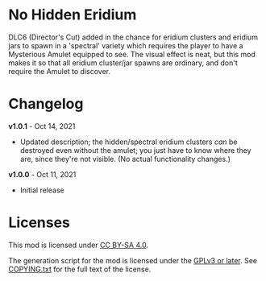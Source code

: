 No Hidden Eridium
=================

DLC6 (Director's Cut) added in the chance for eridium clusters and
eridium jars to spawn in a 'spectral' variety which requires the
player to have a Mysterious Amulet equipped to see.  The visual
effect is neat, but this mod makes it so that all eridium cluster/jar
spawns are ordinary, and don't require the Amulet to discover.

Changelog
=========

**v1.0.1** - Oct 14, 2021
 * Updated description; the hidden/spectral eridium clusters *can*
   be destroyed even without the amulet; you just have to know
   where they are, since they're not visible.  (No actual
   functionality changes.)

**v1.0.0** - Oct 11, 2021
 * Initial release
 
Licenses
========

This mod is licensed under [CC BY-SA 4.0](https://creativecommons.org/licenses/by-sa/4.0/).

The generation script for the mod is licensed under the
[GPLv3 or later](https://www.gnu.org/licenses/quick-guide-gplv3.html).
See [COPYING.txt](../../COPYING.txt) for the full text of the license.

